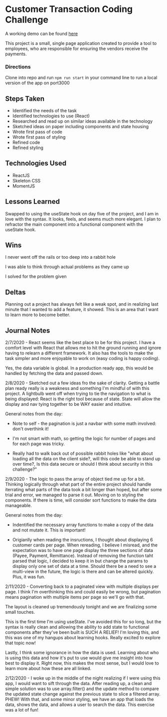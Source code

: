 # Customer Transaction Coding Challenge

A working demo can be found [here](https://rches.github.io/transaction_ui_exercise)

This project is a small, single page application created to provide a tool to employees, who are responsible for ensuring the vendors receive the payments.

### Directions

Clone into repo and run `npm run start` in your command line to run a local version of the app on port3000

## Steps Taken

-   Identified the needs of the task
-   Identified technologies to use (React)
-   Researched and read up on similar ideas available in the technology
-   Sketched ideas on paper including components and state housing
-   Wrote first pass of code
-   Wrote first pass of styling
-   Refined code
-   Refined styling

## Technologies Used

-   ReactJS
-   Skeleton CSS
-   MomentJS

## Lessons Learned

Swapped to using the useState hook on day five of the project, and I am in love with the syntax. It looks, feels, and seems much more elegant. I plan to refractor the main component into a functional component with the useState hook.

## Wins

I never went off the rails or too deep into a rabbit hole

I was able to think through actual problems as they came up

I solved for the problem given

## Deltas

Planning out a project has always felt like a weak spot, and in realizing last minute that I wanted to add a feature, it showed. This is an area that I want to learn more to become better.

## Journal Notes

2/7/2020 - React seems like the best place to be for this project. I have a comfort level with React that allows me to hit the ground running and ignore having to relearn a different framework. It also has the tools to make the task simpler and more enjoyable to work on (easy coding is happy coding).

Yes, the data variable is global. In a production ready app, this would be handled by fetching the data and passed down.

2/8/2020 - Sketched out a few ideas fro the sake of clarity. Getting a battle plan ready really is a weakness and something I'm mindful of with this project. A lightbulb went off when trying to tie the navigation to what is being displayed: React is the right tool because of state. State will allow the display and nav tying together to be WAY easier and intuitive.

General notes from the day:

-   Note to self - the pagination is just a navbar with some math involved: don't overthink it!

-   I'm not smart with math, so getting the logic for number of pages and for each page was tricky.

-   Really had to walk back out of possible rabbit holes like "what about loading all the data on the client side?, will this code be able to stand up over time?, Is this data secure or should I think about security in this challenge?"

2/9/2020 - The logic to pass the array of object tied me up for a bit. Thinking logically through what part of the entire project should handle iterrating what parts of the data took a bit longer than hoped, but after some trial and error, we managed to parse it out. Moving on to styling the components. If there is time, will consider sort functions to make the data manageable.

General notes from the day:

-   Indentified the necessary array functions to make a copy of the data and not mutate it. This is important!

-   Origianlly when reading the insructions, I thought about displaying 6 customer cards per page. When rereading, I believe I misread, and the expectation was to have one page display the three sections of data (Payee, Payment, Remittance). Instead of removing the function taht parsed that logic, I decided to keep it in but change the params to display only one set of data at a time. Should there be a need to see a multi-view in the future, the logic is there and can be altered quickly. Plus, it was fun.

2/11/2020 - Converting back to a paginated view with multiple displays per page. I think I'm overthinking this and could easily be wrong, but pagination means pagination with multiple items per page so we'll go with that.

The layout is cleaned up tremendously tonight and we are finalizing some small touches.

This is the first time I'm using useState. I've avoided this for so long, but the syntax is really clean and allowing the ability to add state to functional components after they've been built is SUCH A RELIEF! I'm loving this, and this was one of my hangups about learning hooks. Really excited to explore that topic now!

Lastly, I think some ignorance in how the data is used. Learning about who is using this data and how it's put to use would give me insight into how best to display it. Right now, this makes the most sense, but I would love to learn more about how these are all linked.

2/12/2020 - I woke up in the middle of the night realizing if I were using this app, I would want to sift through the data. After reading up, a clean and simple solution was to use array.filter() and the update method to compare the updated state change against the previous state to slice a filtered array. PHEW! With that, and some minor styling, we have an app that loads the data, shows the data, and allows a user to search the data. This exercise was a lot of fun!
